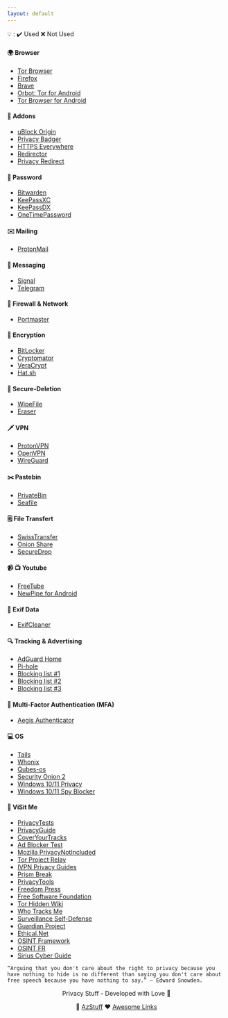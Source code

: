 ```yaml
---
layout: default
---
```


💡 :
✔️ Used
❌ Not Used

#### 🌍 Browser

- [Tor Browser](https://www.torproject.org)   
- [Firefox](https://www.mozilla.org/fr/firefox)
- [Brave](https://brave.com/fr)
- [Orbot: Tor for Android](https://play.google.com/store/apps/details?id=org.torproject.android&hl=en_US&gl=US)
- [Tor Browser for Android](https://play.google.com/store/apps/details?id=org.torproject.torbrowser)

#### 🧩 Addons

- [uBlock Origin](https://addons.mozilla.org/fr/firefox/addon/ublock-origin/)
- [Privacy Badger](https://addons.mozilla.org/fr/firefox/addon/privacy-badger17/)
- [HTTPS Everywhere](https://addons.mozilla.org/fr/firefox/addon/https-everywhere)
- [Redirector](https://addons.mozilla.org/fr/firefox/addon/redirector)
- [Privacy Redirect](https://addons.mozilla.org/fr/firefox/addon/privacy-redirect/)

#### 🔑 Password

- [Bitwarden](https://bitwarden.com)
- [KeePassXC](https://keepassxc.org)
- [KeePassDX](https://www.keepassdx.com)
- [OneTimePassword](https://onetimesecret.com)

#### ✉️ Mailing

- [ProtonMail](https://protonmail.com)

#### 📡 Messaging

- [Signal](https://www.signal.org)
- [Telegram](https://telegram.org)

#### 🧱 Firewall & Network

- [Portmaster](https://safing.io/portmaster)

#### 🔐 Encryption

- [BitLocker](https://urls.fr/XvYYc0)
- [Cryptomator](https://cryptomator.org)
- [VeraCrypt](https://www.veracrypt.fr/code/VeraCrypt)
- [Hat.sh](https://hat.sh)

#### 🧹 Secure-Deletion

- [WipeFile](https://www.gaijin.at/en/software/wipefile)
- [Eraser](https://eraser.heidi.ie)

#### 🗡️ VPN

- [ProtonVPN](https://protonvpn.com)
- [OpenVPN](https://openvpn.net)
- [WireGuard](https://www.wireguard.com)

#### ✂️ Pastebin

- [PrivateBin](https://privatebin.net)
- [Seafile](https://www.seafile.com/en/home)

#### 🗒️ File Transfert

- [SwissTransfer](https://www.swisstransfer.com/fr)
- [Onion Share](https://onionshare.org)
- [SecureDrop](https://securedrop.org)

#### 📹 📺 Youtube

- [FreeTube](https://freetubeapp.io)
- [NewPipe for Android](https://newpipe.net)

#### 🧹 Exif Data

- [ExifCleaner](https://exifcleaner.com)

#### 🔍 Tracking & Advertising

- [AdGuard Home](https://adguard.com/fr/adguard-home/overview.html)
- [Pi-hole](https://pi-hole.net)
- [Blocking list #1](https://energized.pro)
- [Blocking list #2](https://filterlists.com)
- [Blocking list #3](https://firebog.net)

#### 🔐 Multi-Factor Authentication (MFA)

- [Aegis Authenticator](https://getaegis.app)

#### 💻 OS

- [Tails](https://tails.boum.org)
- [Whonix](https://www.whonix.org)
- [Qubes-os](https://www.qubes-os.org)
- [Security Onion 2](https://securityonionsolutions.com)
- [Windows 10/11 Privacy](https://www.oo-software.com/en/shutup10)
- [Windows 10/11 Spy Blocker](https://crazymax.dev/WindowsSpyBlocker)

#### 🔗 ViSit Me

 - [PrivacyTests](https://privacytests.org)
 - [PrivacyGuide](https://www.privacyguides.org/fr)
 - [CoverYourTracks](https://coveryourtracks.eff.org)
 - [Ad Blocker Test](https://d3ward.github.io/toolz/adblock.html)
 - [Mozilla PrivacyNotIncluded](https://foundation.mozilla.org/fr/privacynotincluded)
 - [Tor Project Relay](https://community.torproject.org/relay)
 - [IVPN Privacy Guides](https://www.ivpn.net/privacy-guides)
 - [Prism Break](https://prism-break.org/en)
 - [PrivacyTools](https://www.privacytools.io)
 - [Freedom Press](https://freedom.press)
 - [Free Software Foundation](https://www.fsf.org)
 - [Tor Hidden Wiki](https://thehiddenwiki.org)
 - [Who Tracks Me](https://whotracks.me)
 - [Surveillance Self-Defense](https://ssd.eff.org)
 - [Guardian Project](https://guardianproject.github.io/haven)
 - [Ethical.Net](https://ethical.net)
 - [OSINT Framework](https://osintframework.com)
 - [OSINT FR](https://osintfr.com/fr/outils)
 - [Sirius Cyber Guide](https://aek.one/sirius-cyber-guide)

```  
“Arguing that you don't care about the right to privacy because you have nothing to hide is no different than saying you don't care about free speech because you have nothing to say.” — Edward Snowden.
```
<!--<img src="./img/privacy-stuff.png" alt="privacy" width="50" height="50"> -->
<p align="center"> Privacy Stuff - Developed with Love 💜 </p>
<p align="center">
 💙 <a href="https://jcabeza.github.io/AzStuff">AzStuff</a>
 ❤️ <a href="https://jcabeza.github.io/Awesome-Links">Awesome Links</a>
</p>
